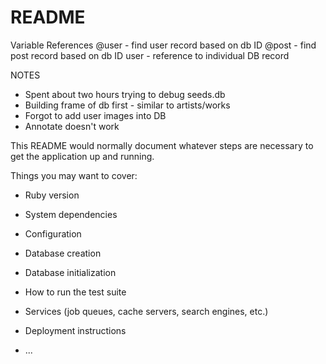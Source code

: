 # README

Variable References
@user - find user record based on db ID
@post - find post record based on db ID
user - reference to individual DB record

NOTES
- Spent about two hours trying to debug seeds.db
- Building frame of db first - similar to artists/works
- Forgot to add user images into DB
- Annotate doesn't work


This README would normally document whatever steps are necessary to get the
application up and running.

Things you may want to cover:

* Ruby version

* System dependencies

* Configuration

* Database creation

* Database initialization

* How to run the test suite

* Services (job queues, cache servers, search engines, etc.)

* Deployment instructions

* ...
